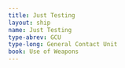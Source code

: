```yaml
---
title: Just Testing
layout: ship
name: Just Testing
type-abrev: GCU
type-long: General Contact Unit
book: Use of Weapons
---
```


